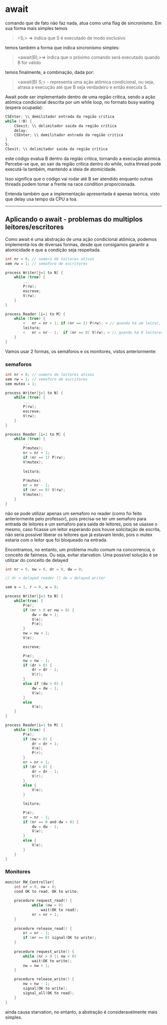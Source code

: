 # await

comando que de fato não faz nada, atua como uma flag de sincronismo. Em sua forma mais simples temos

> <S;> => indica que S é executado de modo exclusivo

temos também a forma que indica sincronismo simples:

> <await(B);>=> indica que o próximo comando será executado quando B for válido

temos finalmente, a combinação, dada por:

> <await(B) S;> - representa uma ação atômica condicional, ou seja, atrasa a execução até que B seja verdadeiro e então executa S.

Await pode ser implementado dentro de uma região crítica, sendo a ação atômica condicional descrita por um while loop, no formato busy waiting (espera ocupada):

```c
CSEnter; \\ demilitador entrada da região critica
while (!B) {
    CSexit; \\ delimitador saida da região crítica
    delay;
    CSEnter; \\ demilitador entrada da região critica
}
S;
CSexit; \\ delimitador saida da região crítica
```

este código evalua B dentro da região critica, tornando a execução atomica. Percebe-se que, ao sair da região critica dentro do while, outra thread pode executá-la também, mantendo a ideia de atomicidade. 

Isso significa que o código vai rodar até B ser atendido enquanto outras threads podem tomar a frente na race condition proporcionada.

Entenda também que a implementação apresentada é apenas teórica, visto que delay usa tempo da CPU a toa.

---

## Aplicando o await - problemas do multiplos leitores/escritores


Como await é uma abstração de uma ação condicional atômica, podemos implementá-los de diversas formas, desde que consigamos garantir a atomicidade e que a condição seja respeitada.

```c
int nr = 0; // numero de leitores ativos
sem rw = 1; // semaforo de escritores

process Writer[j=1 to N] {
	while (true) {
		...
		P(rw);
		escreve;
		V(rw);
	}
}

process Reader [i=1 to M] {
	while (true) {
		<	nr = nr + 1; if (nr == 1) P(rw); > // quando há um leitor, paramos as escritas
		leitura;
		<   nr = nr - 1;  if (nr == 0) V(rw); > // quando há 0 leitores, voltamos a escrever
	}
}
```


Vamos usar 2 formas, os semáforos e os monitores, vistos anteriormente:

### semaforos 
```c
int nr = 0; // numero de leitores ativos
sem rw = 1; // semaforo de escritores
sem mutex = 1; 

process Writer[j=1 to N] {
	while (true) {
		...
		P(rw);
		escreve;
		V(rw);
	}
}

process Reader [i=1 to M] {
	while (true) {
		...
		P(mutex);
		nr = nr + 1;
		if (nr == 1) P(rw);
		V(mutex);
		
		leitura;
		
		P(mutex)
		nr = nr - 1;
		if (nr == 0) V(rw);
		V(mutex);
	}
}
```

não se pode utilizar apenas um semaforo no reader (como foi feito anteriormente pelo professor), pois precisa-se ter um semaforo para entrada de leitores e um semaforo para saída de leitores, pois se usasse o mesmo, caso ficasse um leitor esperando pois houve solicitação de escrita, não seria possível liberar os leitores que já estavam lendo, pois o mutex estaria com o leitor que foi bloqueado na entrada.


Encontramos, no entanto, um problema muito comum na concorrencia, o conceito de fairness. Ou seja, evitar starvation. Uma possível solução é se utilizar do conceito de delayed 

```c
int nr = 0, nw = 0, dr = 0, dw = 0;

// dr = delayed reader || dw = delayed writer

sem e = 1, r = 0, w = 0;

process Writer[j=1 to N] {
	while(true) {
		P(e);
		if (nr > 0 or nw > 0) {
			dw = dw + 1;
			V(e);
			P(e);
		}
		nw = nw + 1;
		V(e);

		escreve;

		P(e);
		nw = nw - 1;
		if (dr > 0) {
			dr = dr - 1;
			V(r);
		}
		else if (dw > 0) {
			dw = dw - 1;
			V(w);
		}
		else
			V(e);
	}
}

process Reader[i=1 to M] {
	while (true) {
		P(e);
		if (nw > 0) {
			dr = dr + 1;
			V(e);
			P(r);
		}
		nr = nr + 1;
		if (dr > 0) {
			dr = dr - 1;
			V(r);
		}
		else {
			V(e);
		}

		leitura;

		P(e);
		nr = nr - 1;
		if (nr == 0 and dw > 0) {
			dw = dw - 1;
			V(w);
		}
		else {
			V(e);
		}
	}
}
```

### Monitores
```c
monitor RW_Controller{
	int nr = 0, nw = 0;
	cond OK to read, OK to write;
	
	procedure request_read() {
			while (nw > 0)
				wait(OK to read);
			nr = nr + 1;
	}
	
	procedure release_read() {
		nr = nr - 1;
		if (nr == 0) signal(OK to write);	
	}
	
	procedure request_write() {
		while (nr > 0 || nw > 0)
			wait(OK to write);
		nw = nw + 1;	
	}

	procedure release_write() {
		nw = nw - 1;
		signal(OK to write);
		signal_all(OK to read);
	}
}
```

ainda causa starvation, no entanto, a abstração é consideravelmente mais simples.